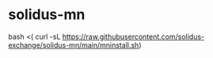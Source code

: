 # solidus-mn

bash <( curl -sL https://raw.githubusercontent.com/solidus-exchange/solidus-mn/main/mninstall.sh)
